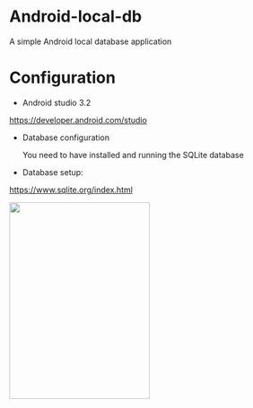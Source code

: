 Android-local-db
===

A simple Android local database application

Configuration
=
* Android studio 3.2

https://developer.android.com/studio

* Database configuration

  You need to have installed and running the SQLite database


* Database setup:

https://www.sqlite.org/index.html


<img src="https://user-images.githubusercontent.com/26252247/55486286-b830ba00-5634-11e9-80b4-7e9569a41569.png" width="250" height="350">
